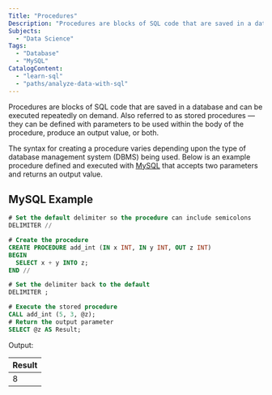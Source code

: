 ```yaml
---
Title: "Procedures"
Description: "Procedures are blocks of SQL code that are saved in a database and can be executed repeatedly on demand."
Subjects:
  - "Data Science"
Tags:
  - "Database"
  - "MySQL"
CatalogContent:
  - "learn-sql"
  - "paths/analyze-data-with-sql"
---
```


Procedures are blocks of SQL code that are saved in a database and can be executed repeatedly on demand. Also referred to as stored procedures — they can be defined with parameters to be used within the body of the procedure, produce an output value, or both.

The syntax for creating a procedure varies depending upon the type of database management system (DBMS) being used. Below is an example procedure defined and executed with [MySQL](https://www.mysql.com/) that accepts two parameters and returns an output value.

## MySQL Example

```sql
# Set the default delimiter so the procedure can include semicolons
DELIMITER //

# Create the procedure
CREATE PROCEDURE add_int (IN x INT, IN y INT, OUT z INT)
BEGIN
  SELECT x + y INTO z;
END //

# Set the delimiter back to the default
DELIMITER ;

# Execute the stored procedure
CALL add_int (5, 3, @z);
# Return the output parameter
SELECT @z AS Result;
```

Output:

| Result |
| ------ |
| 8      |
